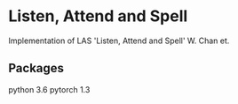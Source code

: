 # Listen, Attend and Spell

Implementation of LAS 'Listen, Attend and Spell' W. Chan et. 

## Packages

python 3.6
pytorch 1.3

